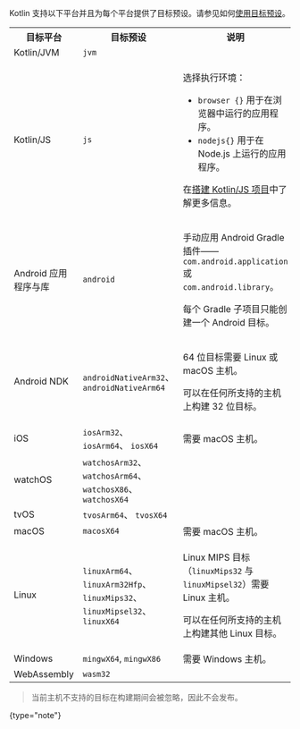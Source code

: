[//]: # (title: 所支持平台)

Kotlin 支持以下平台并且为每个平台提供了目标预设。请参见如何[使用目标预设](mpp-set-up-targets.md)。

<table>
    <tr>
        <th>目标平台</th>
        <th>目标预设</th>
        <th>说明</th>
    </tr>
    <tr>
        <td>Kotlin/JVM</td>
        <td><code>jvm</code></td>
        <td></td>
    </tr>
    <tr>
        <td>Kotlin/JS</td>
        <td><code>js</code></td>
        <td>
            <p>选择执行环境：</p>
            <ul>
                <li><code>browser {}</code> 用于在浏览器中运行的应用程序。</li>
                <li><code>nodejs{}</code> 用于在 Node.js 上运行的应用程序。</li>
            </ul>
            <p>在<a href="js-project-setup.md#execution-environments">搭建 Kotlin/JS 项目</a>中了解更多信息。</p>
        </td>
    </tr>
    <tr>
        <td>Android 应用程序与库</td>
        <td><code>android</code></td>
        <td>
            <p>手动应用 Android Gradle 插件——<code>com.android.application</code> 或 <code>com.android.library</code>。</p>
            <p>每个 Gradle 子项目只能创建一个 Android 目标。</p>
        </td>
    </tr>
    <tr>
        <td>Android NDK</td>
        <td><code>androidNativeArm32</code>、 <code>androidNativeArm64</code></td>
        <td>
            <p>64 位目标需要 Linux 或 macOS 主机。</p>
            <p>可以在任何所支持的主机上构建 32 位目标。</p>
        </td>
    </tr>
    <tr>
        <td>iOS</td>
        <td><code>iosArm32</code>、 <code>iosArm64</code>、 <code>iosX64</code></td>
        <td>需要 macOS 主机。</td>
    </tr>
    <tr>
        <td>watchOS</td>
        <td><code>watchosArm32</code>、 <code>watchosArm64</code>、 <code>watchosX86</code>、 <code>watchosX64</code></td>
        <td></td>
    </tr>
    <tr>
        <td>tvOS</td>
        <td><code>tvosArm64</code>、 <code>tvosX64</code></td>
        <td></td>
    </tr>
    <tr>
        <td>macOS</td>
        <td><code>macosX64</code></td>
        <td>需要 macOS 主机。</td>
    </tr>
    <tr>
        <td>Linux</td>
        <td><code>linuxArm64</code>、 <code>linuxArm32Hfp</code>、 <code>linuxMips32</code>、 <code>linuxMipsel32</code>、 <code>linuxX64</code></td>
        <td>
            <p>Linux MIPS 目标（<code>linuxMips32</code> 与 <code>linuxMipsel32</code>）需要 Linux 主机。</p>
            <p>可以在任何所支持的主机上构建其他 Linux 目标。</p>
        </td>
    </tr>
    <tr>
        <td>Windows</td>
        <td><code>mingwX64</code>, <code>mingwX86</code></td>
        <td>需要 Windows 主机。</td>
    </tr>
    <tr>
        <td>WebAssembly</td>
        <td><code>wasm32</code></td>
        <td></td>
    </tr>
</table>

> 当前主机不支持的目标在构建期间会被忽略，因此不会发布。
>
{type="note"}